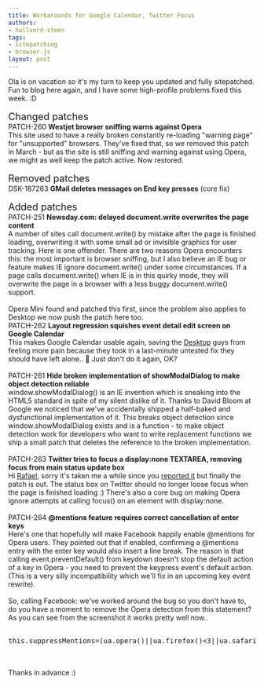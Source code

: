 ```yaml
---
title: Workarounds for Google Calendar, Twitter Focus
authors:
- hallvord-steen
tags:
- sitepatching
- browser.js
layout: post
---
```

Ola is on vacation so it&#39;s my turn to keep you updated and fully sitepatched. Fun to blog here again, and I have some high-profile problems fixed this week. :D <br/><br/><span style="font-size: 140%">Changed patches</span><br/>PATCH-260	<strong>Westjet browser sniffing warns against Opera</strong> <br/>This site used to have a really broken constantly re-loading &quot;warning page&quot; for &quot;unsupported&quot; browsers. They&#39;ve fixed that, so we removed this patch in March - but as the site is still sniffing and warning against using Opera, we might as well keep the patch active. Now restored.<br/><br/><span style="font-size: 140%">Removed patches</span><br/>DSK-187263 <strong>GMail deletes messages on End key presses</strong> (core fix)<br/><br/><span style="font-size: 140%">Added patches</span><br/>PATCH-251 <strong>Newsday.com: delayed document.write overwrites the page content</strong><br/>A number of sites call document.write() by mistake after the page is finished loading, overwriting it with some small ad or invisible graphics for user tracking. Here is one offender. There are two reasons Opera encounters this: the most important is browser sniffing, but I also believe an IE bug or feature makes IE ignore document.write() under some circumstances. If a page calls document.write() when IE is in this quirky mode, they will overwrite the page in a browser with a less buggy document.write() support. <br/><br/>Opera Mini found and patched this first, since the problem also applies to Desktop we now push the patch here too.<br/><span class='imgright'><img alt='' src='http://files.myopera.com/hallvors/blog/gcal.jpg' /></span> <br/>PATCH-262	<strong>Layout regression squishes event detail edit screen on Google Calendar</strong><br/>This makes Google Calendar usable again, saving the <a href="/desktopteam/" target="_blank">Desktop</a> guys from feeling more pain because they took in a last-minute untested fix they should have left alone.. :angel: Just don&#39;t do it again, OK?<br/><br/>PATCH-261	<strong>Hide broken implementation of showModalDialog to make object detection reliable</strong><br/>window.showModalDialog() is an IE invention which is sneaking into the HTML5 standard in spite of my silent dislike of it. Thanks to David Bloom at Google we noticed that we&#39;ve accidentally shipped a half-baked and dysfunctional implementation of it. This breaks object detection since window.showModalDialog exists and is a function - to make object detection work for developers who want to write replacement functions we ship a small patch that deletes the reference to the broken implementation.<br/><br/>PATCH-263	<strong>Twitter tries to focus a display:none TEXTAREA, removing focus from main status update box</strong><br/>Hi <a href="/rafaelluik/" target="_blank">Rafael</a>, sorry it&#39;s taken me a while since you <a href="http://my.opera.com/sitepatching/blog/show.dml/11250621#comment28051351" target="_blank">reported it</a> but finally the patch is out. The status box on Twitter should no longer loose focus when the page is finished loading :) There&#39;s also a core bug on making Opera ignore attempts at calling focus() on an element with display:none.<br/><br/><span class='imgright'><img alt='' src='http://files.myopera.com/hallvors/blog/fb-mentions.jpg' /></span> <br/>PATCH-264 <strong>@mentions feature requires correct cancellation of enter keys</strong><br/>Here&#39;s one that hopefully will make Facebook happily enable @mentions for Opera users. They pointed out that if enabled, confirming a @mentions entry with the enter key would also insert a line break. The reason is that calling event.preventDefault() from keydown doesn&#39;t stop the default action of a key in Opera - you need to prevent the keypress event&#39;s default action. (This is a very silly incompatibility which we&#39;ll fix in an upcoming key event rewrite).<br/><br/>So, calling Facebook: we&#39;ve worked around the bug so you don&#39;t have to, do you have a moment to remove the Opera detection from this statement? As you can see from the screenshot it works pretty well now..<br/><br/><pre>this.suppressMentions=(ua.opera()||ua.firefox()&lt;3||ua.safariPreWebkit()||ua.iphone());</pre><br/><br/>Thanks in advance :)
